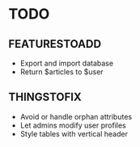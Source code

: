 TODO
====

FEATURESTOADD
-------------
* Export and import database
* Return $articles to $user

THINGSTOFIX
-----------

* Avoid or handle orphan attributes
* Let admins modify user profiles
* Style tables with vertical header
